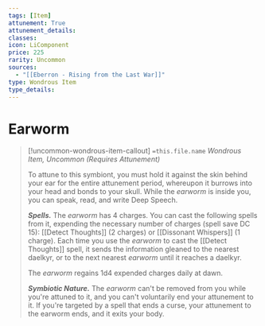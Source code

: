 ```yaml
---
tags: [Item]
attunement: True
attunement_details: 
classes: 
icon: LiComponent
price: 225
rarity: Uncommon
sources:
  - "[[Eberron - Rising from the Last War]]"
type: Wondrous Item
type_details: 
---
```

# Earworm
>[!uncommon-wondrous-item-callout] `=this.file.name`
>*Wondrous Item, Uncommon (Requires Attunement)*
>
>To attune to this symbiont, you must hold it against the skin behind your ear for the entire attunement period, whereupon it burrows into your head and bonds to your skull. While the *earworm* is inside you, you can speak, read, and write Deep Speech.
>
>***Spells.*** The *earworm* has 4 charges. You can cast the following spells from it, expending the necessary number of charges (spell save DC 15): [[Detect Thoughts]] (2 charges) or [[Dissonant Whispers]] (1 charge). Each time you use the *earworm* to cast the [[Detect Thoughts]] spell, it sends the information gleaned to the nearest daelkyr, or to the next nearest *earworm* until it reaches a daelkyr.
>
>The *earworm* regains 1d4 expended charges daily at dawn.
>
>***Symbiotic Nature.*** The *earworm* can't be removed from you while you're attuned to it, and you can't voluntarily end your attunement to it. If you're targeted by a spell that ends a curse, your attunement to the earworm ends, and it exits your body.
>
>
